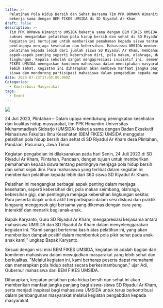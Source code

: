 ```yaml
---
title: >-
  Pelatihan Pola Hidup Bersih dan Sehat Bersama Tim PPK ORMAWA Himanitro UMSIDA
  bekerja sama dengan BEM FIKES UMSIDA di SD Riyadul Ar Kham
draft: false
description: >-
  Tim PPK ORMawa HImanitro UMSIDA bekerja sama dengan BEM FIKES UMSIDA telah
  sukses mengadakan pelatihan pola hidup bersih dan sehat di SD Riyadul Ar Kham.
  Kegiatan ini bertujuan untuk memberikan pemahaman kepada siswa tentang
  pentingnya menjaga kesehatan dan kebersihan. Mahasiswa UMSIDA memberikan
  pelatihan kepada lebih dari jumlah siswa SD Riyadul Ar Kham, membahas
  aspek-aspek penting seperti kebersihan diri, pola makan, olahraga, dan
  lingkungan. Kepala sekolah sangat mengapresiasi inisiatif ini, sementara BEM
  FIKES UMSIDA menegaskan komitmen mahasiswa dalam menciptakan masyarakat yang
  lebih sehat. Kegiatan ini diharapkan akan membawa manfaat jangka panjang bagi
  siswa dan mendorong partisipasi mahasiswa dalam pengabdian kepada masyarakat.
date: 2023-07-23T17:00:00.000Z
Categories:
  - Kontribusi Masyarakat
tags:
  - Event
---
```


![](/IMG_9493.JPG)

24 Juli 2023, Plintahan – Dalam upaya mendukung peningkatan kesehatan dan kualitas hidup masyarakat, tim PPK Himanitro Universitas Muhammadiyah Sidoarjo (UMSIDA) bekerja sama dengan Badan Eksekutif Mahasiswa Fakultas Ilmu Kesehatan (BEM FIKES) UMSIDA menggelar pelatihan pola hidup bersih dan sehat di SD Riyadul Ar
Kham desa Plintahan, Pandaan, Pasuruan, Jawa Timur.

Kegiatan pengabdian ini dilaksanakan pada hari Senin, 24 Juli 2023 di SD Riyadul Ar Kham, Plintahan, Pandaan, dengan tujuan untuk memberikan pemahaman kepada siswa tentang pentingnya menjaga pola hidup bersih dan sehat sejak dini. Para mahasiswa yang terlibat dalam kegiatan ini memberikan pelatihan kepada lebih dari 360 siswa SD Riyadul Ar Kham.

Pelatihan ini mengangkat berbagai aspek penting dalam menjaga kesehatan, seperti kebersihan diri, pola makan seimbang, olahraga, kebersihan gigi, dan pentingnya menjaga kebersihan lingkungan sekitar. Para peserta diajak untuk aktif berpartisipasi dalam sesi diskusi dan praktik langsung menggosok gigi bersama yang dikemas dengan cara yang interaktif dan menarik bagi anak-anak.

Bapak Karyanto, Guru SD Riyadul Ar Kham, mengapresiasi kerjasama antara mahasiswa UMSIDA dan SD Riyadul Ar Kham dalam menyelenggarakan kegiatan ini. "Kami sangat berterima kasih atas pelatihan ini, yang akan memberikan dampak positif dalam membentuk pola pikir sehat pada anak-anak kami," ungkap Bapak Karyanto.

Sesuai dengan visi misi BEM FIKES UMSIDA, kegiatan ini adalah bagian dari komitmen mahasiswa dalam mewujudkan masyarakat yang lebih sehat dan berkualitas. "Melalui kegiatan ini, kami berharap peserta dapat memahami dan menerapkan pola hidup sehat secara berkesinambungan," ujar Adi, Gubernur mahasiswa dari BEM FIKES UMSIDA.

Diharapkan, kegiatan pelatihan pola hidup bersih dan sehat ini akan memberikan manfaat jangka panjang bagi siswa-siswa SD Riyadul Ar Kham, serta menjadi inspirasi bagi mahasiswa UMSIDA untuk terus berkontribusi dalam pembangunan masyarakat melalui kegiatan pengabdian kepada masyarakat.
